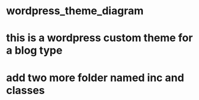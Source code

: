 # wordpress_theme_diagram
# this is a wordpress custom theme for a blog type
# add two more folder named inc and classes
